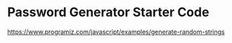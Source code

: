 # Password Generator Starter Code

https://www.programiz.com/javascript/examples/generate-random-strings